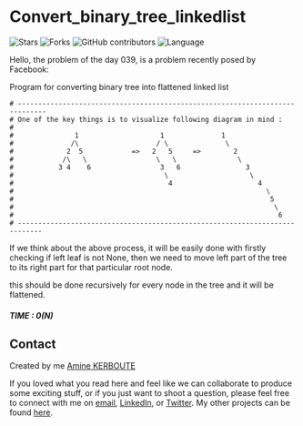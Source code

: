 # Convert_binary_tree_linkedlist
![Stars](https://img.shields.io/github/stars/KERBOUTE/100Dayscodechallenge?style=social)
![Forks](https://img.shields.io/github/forks/KERBOUTE/100Dayscodechallenge?style=social)
![GitHub contributors](https://img.shields.io/github/contributors/KERBOUTE/100Dayscodechallenge)
![Language](https://img.shields.io/github/languages/top/KERBOUTE/100Dayscodechallenge)

Hello, the problem of the day 039, is a problem recently posed by Facebook:

Program for converting binary tree into flattened linked list
```
# -----------------------------------------------------------------------------
# One of the key things is to visualize following diagram in mind :
#
#               1                    1              1
#              /\                   / \              \
#             2  5            =>   2   5     =>        2
#            /\   \                 \   \               \
#           3 4    6                 3   6                3
#                                     \                    \
#                                      4                     4
#                                                              \
#                                                               5
#                                                                \
#                                                                 6
# ----------------------------------------------------------------------------
```
If we think about the above process, it will be easily done with firstly checking if left leaf is not None, then we need to move left part of the tree to its right part for that particular root node.

this should be done recursively for every node in the tree and it will be flattened.

##### TIME : 0(N)

## Contact
Created by me [Amine KERBOUTE](https://github.com/KERBOUTE)

If you loved what you read here and feel like we can collaborate to produce some exciting stuff, or if you
just want to shoot a question, please feel free to connect with me on <a href="aminekerboute@gmail.com" target="_blank">email</a>, 
<a href="https://www.linkedin.com/in/amine-kerboute/" target="_blank">LinkedIn</a>, or 
<a href="https://twitter.com/KerbouteA" target="_blank">Twitter</a>. 
My other projects can be found [here](https://github.com/KERBOUTE?tab=repositories).